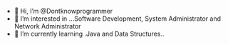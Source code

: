 - 👋 Hi, I’m @Dontknowprogrammer
- 👀 I’m interested in ...Software Development, System Administrator and Network Administrator
- 🌱 I’m currently learning .Java and Data Structures..

<!---
Dontknowprogrammer/Dontknowprogrammer is a ✨ special ✨ repository because its `README.md` (this file) appears on your GitHub profile.
You can click the Preview link to take a look at your changes.
--->
